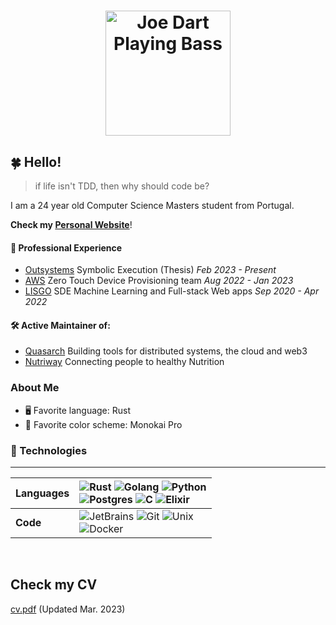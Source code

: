 <h1 align=center><img style="width: 200px;"src="joe-dart.gif" alt="Joe Dart Playing Bass"></h1>

## 🍀 Hello!

> if life isn't TDD, then why should code be?

I am a 24 year old Computer Science Masters student from Portugal.

**Check my [Personal Website](https://andree37.github.io/)**!

#### 🏢 Professional Experience
-   [Outsystems](https://www.outsystems.com/) Symbolic Execution (Thesis) *Feb 2023 - Present*
-   [AWS](https://aws.amazon.com) Zero Touch Device Provisioning team *Aug 2022 - Jan 2023*
-   [LISGO](https://www.linkedin.com/company/lisgo?originalSubdomain=pt) SDE Machine Learning and Full-stack Web apps *Sep 2020 - Apr 2022*

#### 🛠️ Active Maintainer of:
- [Quasarch](http://www.quasarch.cloud/) Building tools for distributed systems, the cloud and web3
- [Nutriway](https://nutriway.pt/) Connecting people to healthy Nutrition

### About Me

-   🖥 Favorite language: Rust
-   🎨 Favorite color scheme: Monokai Pro

### 🔨 Technologies

---

| Languages | ![Rust](https://img.shields.io/badge/rust-b7410e.svg?style=for-the-badge&logo=rust&logoColor=white) ![Golang](https://img.shields.io/badge/golang-2CA5E0.svg?style=for-the-badge&logo=go&logoColor=white) ![Python](https://img.shields.io/badge/python-%233776AB.svg?style=for-the-badge&logo=python&logoColor=white)<br> ![Postgres](https://img.shields.io/badge/postgresql-%23316192.svg?style=for-the-badge&logo=postgresql&logoColor=white) ![C](https://img.shields.io/badge/c/c++-000000.svg?style=for-the-badge&logo=c&logoColor=white) ![Elixir](https://img.shields.io/badge/elixir-%23322192.svg?style=for-the-badge&logo=elixir&logoColor=purple)| 
| :-------- | :----------------------------------------------------------------------------------------------------------------------------------------------------------------------------------------------------------------------------------------------------------------------------------------------------------------------------------------------------------------------------------------------------------------------------------------------------------------- |
| **Code**  | ![JetBrains](https://img.shields.io/badge/jetbrains-000000.svg?style=for-the-badge&logo=jetbrains&logoColor=white) ![Git](https://img.shields.io/badge/git-%23F05033.svg?style=for-the-badge&logo=git&logoColor=white) ![Unix](https://img.shields.io/badge/Unix-FCC624?style=for-the-badge&logo=apple&logoColor=black) <br> ![Docker](https://img.shields.io/badge/Docker-2CA5E0?style=for-the-badge&logo=docker&logoColor=white)                       |

<br>

## Check my CV
[cv.pdf](cv.pdf) (Updated Mar. 2023)

